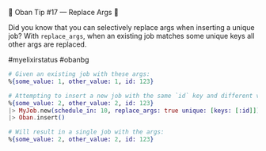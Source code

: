 💎 Oban Tip #17 — Replace Args 💎

Did you know that you can selectively replace args when inserting a unique job?
With `replace_args`, when an existing job matches some unique keys all other
args are replaced.

#myelixirstatus #obanbg

```elixir
# Given an existing job with these args:
%{some_value: 1, other_value: 1, id: 123}

# Attempting to insert a new job with the same `id` key and different values:
%{some_value: 2, other_value: 2, id: 123}
|> MyJob.new(schedule_in: 10, replace_args: true unique: [keys: [:id]])
|> Oban.insert()

# Will result in a single job with the args:
%{some_value: 2, other_value: 2, id: 123}
```
